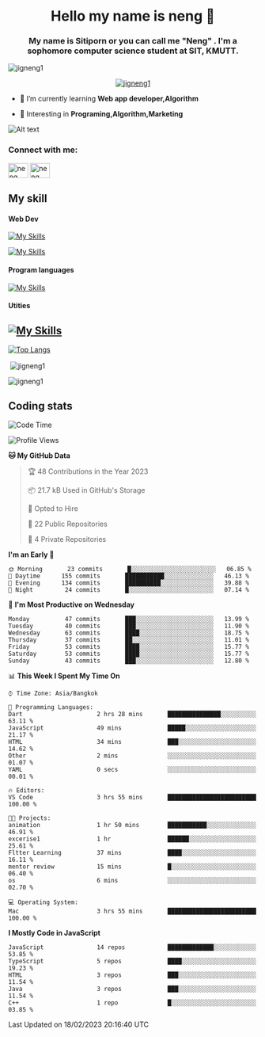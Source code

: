 <h1 align="center">Hello my name is neng 🌈</h1>

<h3 align="center">My name is Sitiporn or you can call me "Neng" . I'm a sophomore computer science student at SIT, KMUTT.</h3>
<p align="left"> <img src="https://komarev.com/ghpvc/?username=jigneng1&label=Profile%20views&color=0e75b6&style=flat" alt="jigneng1" /> </p>

<p align="center"> <a href="https://github.com/ryo-ma/github-profile-trophy"><img src="https://github-profile-trophy.vercel.app/?username=jigneng1&theme=onedark" alt="jigneng1" /></a> </p>


- 🌱 I’m currently learning **Web app developer,Algorithm**

- 💬 Interesting in **Programing,Algorithm,Marketing**


![Alt text](https://spotify-recently-played-readme.vercel.app/api?user=nengzana)

<h3 align="left">Connect with me:</h3>
<p align="left">
<a href="https://fb.com/jigneng1/" target="blank"><img align="center" src="https://raw.githubusercontent.com/rahuldkjain/github-profile-readme-generator/master/src/images/icons/Social/facebook.svg" alt="neng sitiporn" height="30" width="40" /></a>
<a href="https://www.instagram.com/n.neng_/" target="blank"><img align="center" src="https://skillicons.dev/icons?i=instagram" alt="neng sitiporn". height="30" width="40" /></a>
</p>

<h2>My skill </h2> 
<h4>Web Dev </h4>

[![My Skills](https://skillicons.dev/icons?i=js,html,css,sass,bootstrap,react,redux,tailwind,jquery,materialui)](https://skillicons.dev)

[![My Skills](https://skillicons.dev/icons?i=nodejs,express,mongodb,mysql)](https://skillicons.dev)

<h4>Program languages</h4>

[![My Skills](https://skillicons.dev/icons?i=java,py,c,cs,cpp,dotnet)](https://skillicons.dev)

<h4>Utities</h4>

[![My Skills](https://skillicons.dev/icons?i=figma,git,github,ai,pr,ps,ae,vscode)](https://skillicons.dev)
---



[![Top Langs](https://github-readme-stats.vercel.app/api/top-langs/?username=jigneng1&&layout=compact&theme=dracula)](https://github.com/anuraghazra/github-readme-stats)
<p>&nbsp;<img align="center" src="https://github-readme-stats.vercel.app/api?username=jigneng1&show_icons=true&locale=en&theme=dracula" alt="jigneng1" /></p>

<p><img align="center" src="https://github-readme-streak-stats.herokuapp.com/?user=jigneng1&theme=tokyonight_duo&date_format=j%20M%5B%20Y%5D" alt="jigneng1" /></p>

## Coding stats

<!--START_SECTION:waka-->
![Code Time](http://img.shields.io/badge/Code%20Time-132%20hrs%2053%20mins-blue)

![Profile Views](http://img.shields.io/badge/Profile%20Views-108-blue)

**🐱 My GitHub Data** 

> 🏆 48 Contributions in the Year 2023
 > 
> 📦 21.7 kB Used in GitHub's Storage 
 > 
> 💼 Opted to Hire
 > 
> 📜 22 Public Repositories 
 > 
> 🔑 4 Private Repositories  
 > 
**I'm an Early 🐤** 

```text
🌞 Morning       23 commits       █░░░░░░░░░░░░░░░░░░░░░░░░   06.85 % 
🌆 Daytime      155 commits       ███████████░░░░░░░░░░░░░░   46.13 % 
🌃 Evening      134 commits       ██████████░░░░░░░░░░░░░░░   39.88 % 
🌙 Night         24 commits       █░░░░░░░░░░░░░░░░░░░░░░░░   07.14 % 

```
📅 **I'm Most Productive on Wednesday** 

```text
Monday          47 commits       ███░░░░░░░░░░░░░░░░░░░░░░   13.99 % 
Tuesday         40 commits       ███░░░░░░░░░░░░░░░░░░░░░░   11.90 % 
Wednesday       63 commits       ████░░░░░░░░░░░░░░░░░░░░░   18.75 % 
Thursday        37 commits       ██░░░░░░░░░░░░░░░░░░░░░░░   11.01 % 
Friday          53 commits       ████░░░░░░░░░░░░░░░░░░░░░   15.77 % 
Saturday        53 commits       ████░░░░░░░░░░░░░░░░░░░░░   15.77 % 
Sunday          43 commits       ███░░░░░░░░░░░░░░░░░░░░░░   12.80 % 

```


📊 **This Week I Spent My Time On** 

```text
⌚︎ Time Zone: Asia/Bangkok

💬 Programming Languages: 
Dart                     2 hrs 28 mins       ███████████████░░░░░░░░░░   63.11 % 
JavaScript               49 mins             █████░░░░░░░░░░░░░░░░░░░░   21.17 % 
HTML                     34 mins             ███░░░░░░░░░░░░░░░░░░░░░░   14.62 % 
Other                    2 mins              ░░░░░░░░░░░░░░░░░░░░░░░░░   01.07 % 
YAML                     0 secs              ░░░░░░░░░░░░░░░░░░░░░░░░░   00.01 % 

🔥 Editors: 
VS Code                  3 hrs 55 mins       █████████████████████████   100.00 % 

🐱‍💻 Projects: 
animation                1 hr 50 mins        ███████████░░░░░░░░░░░░░░   46.91 % 
excerise1                1 hr                ██████░░░░░░░░░░░░░░░░░░░   25.61 % 
Fltter Learning          37 mins             ████░░░░░░░░░░░░░░░░░░░░░   16.11 % 
mentor review            15 mins             █░░░░░░░░░░░░░░░░░░░░░░░░   06.40 % 
os                       6 mins              ░░░░░░░░░░░░░░░░░░░░░░░░░   02.70 % 

💻 Operating System: 
Mac                      3 hrs 55 mins       █████████████████████████   100.00 % 

```

**I Mostly Code in JavaScript** 

```text
JavaScript               14 repos            █████████████░░░░░░░░░░░░   53.85 % 
TypeScript               5 repos             ████░░░░░░░░░░░░░░░░░░░░░   19.23 % 
HTML                     3 repos             ███░░░░░░░░░░░░░░░░░░░░░░   11.54 % 
Java                     3 repos             ███░░░░░░░░░░░░░░░░░░░░░░   11.54 % 
C++                      1 repo              █░░░░░░░░░░░░░░░░░░░░░░░░   03.85 % 

```



 Last Updated on 18/02/2023 20:16:40 UTC
<!--END_SECTION:waka-->

